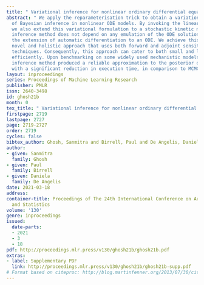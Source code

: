 ```yaml
---
title: " Variational inference for nonlinear ordinary differential equations "
abstract: " We apply the reparameterisation trick to obtain a variational formulation
  of Bayesian inference in nonlinear ODE models. By invoking the linear noise approximation
  we also extend this variational formulation to a stochastic kinetic model. Our proposed
  inference method does not depend on any emulation of the ODE solution and only requires
  the extension of automatic differentiation to an ODE. We achieve this through a
  novel and holistic approach that uses both forward and adjoint sensitivity analysis
  techniques. Consequently, this approach can cater to both small and large ODE models
  efficiently. Upon benchmarking on some widely used mechanistic models, the proposed
  inference method produced a reliable approximation to the posterior distribution,
  with a significant reduction in execution time, in comparison to MCMC. "
layout: inproceedings
series: Proceedings of Machine Learning Research
publisher: PMLR
issn: 2640-3498
id: ghosh21b
month: 0
tex_title: " Variational inference for nonlinear ordinary differential equations "
firstpage: 2719
lastpage: 2727
page: 2719-2727
order: 2719
cycles: false
bibtex_author: Ghosh, Sanmitra and Birrell, Paul and De Angelis, Daniela
author:
- given: Sanmitra
  family: Ghosh
- given: Paul
  family: Birrell
- given: Daniela
  family: De Angelis
date: 2021-03-18
address:
container-title: Proceedings of The 24th International Conference on Artificial Intelligence
  and Statistics
volume: '130'
genre: inproceedings
issued:
  date-parts:
  - 2021
  - 3
  - 18
pdf: http://proceedings.mlr.press/v130/ghosh21b/ghosh21b.pdf
extras:
- label: Supplementary PDF
  link: http://proceedings.mlr.press/v130/ghosh21b/ghosh21b-supp.pdf
# Format based on citeproc: http://blog.martinfenner.org/2013/07/30/citeproc-yaml-for-bibliographies/
---
```

